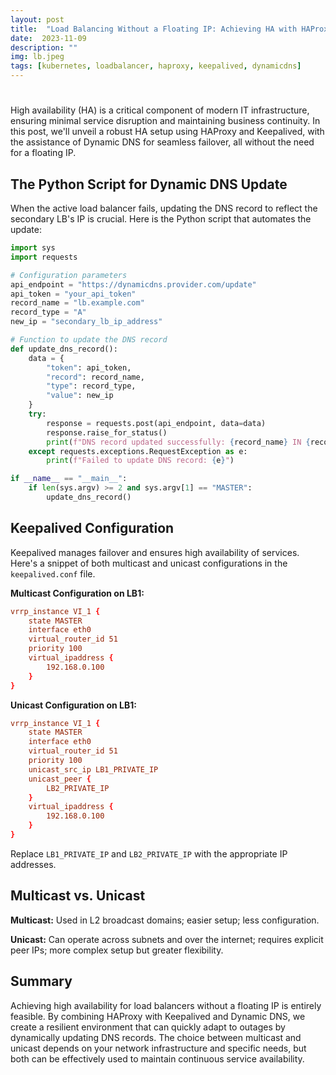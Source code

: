 ```yaml
---
layout: post
title:  "Load Balancing Without a Floating IP: Achieving HA with HAProxy, Keepalived, and Dynamic DNS"
date:  2023-11-09
description: ""
img: lb.jpeg
tags: [kubernetes, loadbalancer, haproxy, keepalived, dynamicdns]
---
```

# 

High availability (HA) is a critical component of modern IT infrastructure, ensuring minimal service disruption and maintaining business continuity. In this post, we'll unveil a robust HA setup using HAProxy and Keepalived, with the assistance of Dynamic DNS for seamless failover, all without the need for a floating IP.

## The Python Script for Dynamic DNS Update

When the active load balancer fails, updating the DNS record to reflect the secondary LB's IP is crucial. Here is the Python script that automates the update:

```python
import sys
import requests

# Configuration parameters
api_endpoint = "https://dynamicdns.provider.com/update"
api_token = "your_api_token"
record_name = "lb.example.com"
record_type = "A"
new_ip = "secondary_lb_ip_address"

# Function to update the DNS record
def update_dns_record():
    data = {
        "token": api_token,
        "record": record_name,
        "type": record_type,
        "value": new_ip
    }
    try:
        response = requests.post(api_endpoint, data=data)
        response.raise_for_status()
        print(f"DNS record updated successfully: {record_name} IN {record_type} {new_ip}")
    except requests.exceptions.RequestException as e:
        print(f"Failed to update DNS record: {e}")

if __name__ == "__main__":
    if len(sys.argv) >= 2 and sys.argv[1] == "MASTER":
        update_dns_record()
```

## Keepalived Configuration

Keepalived manages failover and ensures high availability of services. Here's a snippet of both multicast and unicast configurations in the `keepalived.conf` file.

**Multicast Configuration on LB1:**

```conf
vrrp_instance VI_1 {
    state MASTER
    interface eth0
    virtual_router_id 51
    priority 100
    virtual_ipaddress {
        192.168.0.100
    }
}
```

**Unicast Configuration on LB1:**

```conf
vrrp_instance VI_1 {
    state MASTER
    interface eth0
    virtual_router_id 51
    priority 100
    unicast_src_ip LB1_PRIVATE_IP
    unicast_peer {
        LB2_PRIVATE_IP
    }
    virtual_ipaddress {
        192.168.0.100
    }
}
```

Replace `LB1_PRIVATE_IP` and `LB2_PRIVATE_IP` with the appropriate IP addresses.

## Multicast vs. Unicast

**Multicast:**
Used in L2 broadcast domains; easier setup; less configuration.

**Unicast:**
Can operate across subnets and over the internet; requires explicit peer IPs; more complex setup but greater flexibility.

## Summary

Achieving high availability for load balancers without a floating IP is entirely feasible. By combining HAProxy with Keepalived and Dynamic DNS, we create a resilient environment that can quickly adapt to outages by dynamically updating DNS records. The choice between multicast and unicast depends on your network infrastructure and specific needs, but both can be effectively used to maintain continuous service availability.